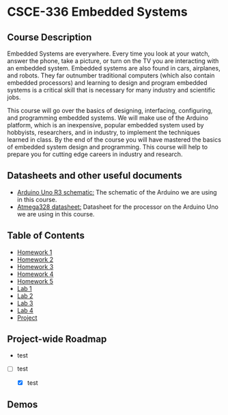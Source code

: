 # CSCE-336 Embedded Systems
## Course Description
Embedded Systems are everywhere. Every time you look at your watch, answer the phone, take a picture, or turn on the TV you are interacting with an embedded system. Embedded systems are also found in cars, airplanes, and robots. They far outnumber traditional computers (which also contain embedded processors) and learning to design and program embedded systems is a critical skill that is necessary for many industry and scientific jobs.

This course will go over the basics of designing, interfacing, configuring, and programming embedded systems. We will make use of the Arduino platform, which is an inexpensive, popular embedded system used by hobbyists, researchers, and in industry, to implement the techniques learned in class. By the end of the course you will have mastered the basics of embedded system design and programming. This course will help to prepare you for cutting edge careers in industry and research.

## Datasheets and other useful documents
* [Arduino Uno R3 schematic:](https://cse.unl.edu/~jfalkinburg/cse_courses/2021/336/Arduino_Uno_Rev3-schematic.pdf) The schematic of the Arduino we are using in this course.
* [Atmega328 datasheet:](https://cse.unl.edu/~jfalkinburg/cse_courses/2021/336/Atmega328p_full_datasheet.pdf) Datasheet for the processor on the Arduino Uno we are using in this course.

## Table of Contents
* [Homework 1]()
* [Homework 2]()
* [Homework 3]()
* [Homework 4]()
* [Homework 5]()
* [Lab 1]()
* [Lab 2]()
* [Lab 3]()
* [Lab 4]()
* [Project]()


## Project-wide Roadmap
- test
- [ ] test
    - [X] test


## Demos
